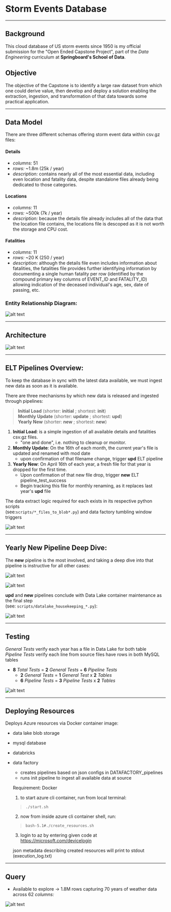 # Storm Events Database
_____

## Background

  This cloud database of US storm events since 1950 is my official submission for the "Open Ended Capstone Project", part of the *Data Engineering* curriculum at __Springboard's School of Data__.

## Objective

  The objective of the Capstone is to identify a large raw dataset from which one could derive value, then develop and deploy a solution enabling the extraction, ingestion, and transformation of that data towards some practical application.

----

## Data Model  

There are three different schemas offering storm event data within csv.gz files:

#### Details
  - *columns:* 51
  - *rows:* ~1.8m (25k / year)
  - *description:* contains nearly all of the most essential data, including even location and fatality data, despite standalone files already being dedicated to those categories.

#### Locations  
  - *columns:* 11
  - *rows:* ~500k (7k / year)  
  - *description:* because the details file already includes all of the data that the location file contains, the locations file is descoped as it is not worth the storage and CPU cost.

#### Fatalities
  - *columns:* 11
  - *rows:* ~20 K (250 / year)  
  - *description:* although the details file even includes information about fatalities, the fatalities file provides further identifying information by documenting a single human fatality per row (identified by the compound primary key columns of EVENT_ID and FATALITY_ID) allowing indication of the deceased individual's age, sex, date of passing, etc.

### Entity Relationship Diagram:

![alt text](https://github.com/conner-mcnicholas/StormEventsDB/blob/main/imgs/ERD.png?raw=true)  

-------

## Architecture

![alt text](https://github.com/conner-mcnicholas/StormEventsDB/blob/main/imgs/architecture_diagram.png?raw=true)  

---

## ELT Pipelines Overview:

To keep the database in sync with the latest data available, we must ingest new data as soon as it is available.  

There are three mechanisms by which new data is released and ingested through pipelines:  
> **Initial Load** (shorter: **initial** ; shortest: **init**)  
> **Monthly Update** (shorter: **update** ; shortest: **upd**)  
> **Yearly New** (shorter: **new** ; shortest: **new**)

1. **Initial Load**: is a simple ingestion of all available details and fatalities csv.gz files.  
    - "one and done", i.e. nothing to cleanup or monitor.
2. **Monthly Update**: On the 16th of each month, the current year's file is updated and renamed with mod date
    - upon confirmation of that filename change, trigger **upd** ELT pipeline  
3. **Yearly New**: On April 16th of each year, a fresh file for that year is dropped for the first time.  
    - Upon confirmation of that new file drop, trigger **new** ELT pipeline_test_success
    - Begin tracking this file for monthly renaming, as it replaces last year's **upd** file

  The data extract logic required  for each exists in its respective python scripts  
  (see:`scripts/*_files_to_blob*.py`) and data factory tumbling window triggers

![alt text](https://github.com/conner-mcnicholas/StormEventsDB/blob/main/imgs/pipeline_overview.png?raw=true)  

---

## Yearly New Pipeline Deep Dive:

  The **new** pipeline is the most involved, and taking a deep dive into that pipeline is instructive for all other cases:

![alt text](https://github.com/conner-mcnicholas/StormEventsDB/blob/main/imgs/annotated_pull_new_w_id.png?raw=true)  

![alt text](https://github.com/conner-mcnicholas/StormEventsDB/blob/main/imgs/yearly_deepdive.png?raw=true)  

  **upd** and **new** pipelines conclude with Data Lake container maintenance as the final step  
  (see: `scripts/datalake_housekeeping_*.py`):

![alt text](https://github.com/conner-mcnicholas/StormEventsDB/blob/main/imgs/clean_containers_output.png?raw=true)  

----

## Testing  

  *General Tests* verify each year has a file in Data Lake for both table  
  *Pipeline Tests* verify each line from source files have rows in both MySQL tables

- **8** *Total Tests* = **2** *General Tests* + **6** *Pipeline Tests*
  - **2** *General Tests* = **1** *General Test* x **2** *Tables*
  - **6** *Pipeline Tests* = **3** *Pipeline Tests*  x **2** *Tables*

![alt text](https://github.com/conner-mcnicholas/StormEventsDB/blob/main/imgs/pipeline_test_success.png?raw=true)

----

## Deploying Resources

Deploys Azure resources via Docker container image:

- data lake blob storage   
- mysql database   
- databricks   
- data factory   
  - creates pipelines based on json configs in DATAFACTORY_pipelines  
  - runs init pipeline to ingest all available data at source  

  Requirement: Docker  

  1) to start azure cli container, run from local terminal:  
  > `./start.sh`  

  2) now from inside azure cli container shell, run:  
  > `bash-5.1#./create_resources.sh`  

  3) login to az by entering given code at https://microsoft.com/devicelogin  

  json metadata describing created resources will print to stdout (execution_log.txt)

----

## Query

- Available to explore -> 1.8M rows capturing 70 years of weather data across 62 *columns:*  

![alt text](https://github.com/conner-mcnicholas/StormEventsDB/blob/main/imgs/mysqlworkbench_detdate.png?raw=true)
